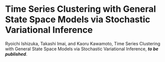 # Time Series Clustering with General State Space Models via Stochastic Variational Inference


Ryoichi Ishizuka, Takashi Imai, and Kaoru Kawamoto, Time Series Clustering with General State Space Models via Stochastic Variational Inference, ***to be published***.
